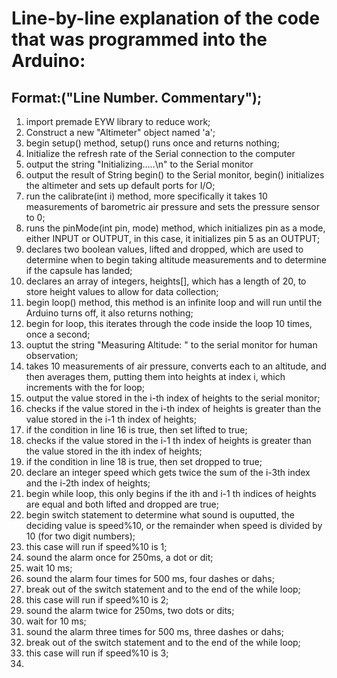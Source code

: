 # Line-by-line explanation of the code that was programmed into the Arduino:

## Format:("Line Number. Commentary");

1. import premade EYW library to reduce work;
2. Construct a new "Altimeter" object named 'a';
3. begin setup() method, setup() runs once and returns nothing;
4. Initialize the refresh rate of the Serial connection to the computer
5. output the string "Initializing.....\n" to the Serial monitor
6. output the result of String begin() to the Serial monitor, begin() initializes the altimeter and sets up default ports for I/O;
7. run the calibrate(int i) method, more specifically it takes 10 measurements of barometric air pressure and sets the pressure sensor to 0;
8. runs the pinMode(int pin, mode) method, which initializes pin as a mode, either INPUT or OUTPUT, in this case, it initializes pin 5 as an OUTPUT;
9. declares two boolean values, lifted and dropped, which are used to determine when to begin taking altitude measurements and to determine if the capsule has landed;
10. declares an array of integers, heights[], which has a length of 20, to store height values to allow for data collection;
11. begin loop() method, this method is an infinite loop and will run until the Arduino turns off, it also returns nothing;
12. begin for loop, this iterates through the code inside the loop 10 times, once a second;
13. ouptut the string "Measuring Altitude: " to the serial monitor for human observation;
14. takes 10 measurements of air pressure, converts each to an altitude, and then averages them, putting them into heights at index i, which increments with the for loop;
15. output the value stored in the i-th index of heights to the serial monitor;
16. checks if the value stored in the i-th index of heights is greater than the value stored in the i-1 th index of heights;
17. if the condition in line 16 is true, then set lifted to true;
18. checks if the value stored in the i-1 th index of heights is greater than the value stored in the ith index of heights;
19. if the condition in line 18 is true, then set dropped to true;
20. declare an integer speed which gets twice the sum of the i-3th index and the i-2th index of heights;
21. begin while loop, this only begins if the ith and i-1 th indices of heights are equal and both lifted and dropped are true;
22. begin switch statement to determine what sound is ouputted, the deciding value is speed%10, or the remainder when speed is divided by 10 (for two digit numbers);
23. this case will run if speed%10 is 1;
24. sound the alarm once for 250ms, a dot or dit;
25. wait 10 ms;
26. sound the alarm four times for 500 ms, four dashes or dahs;
27. break out of the switch statement and to the end of the while loop;
28. this case will run if speed%10 is 2;
29. sound the alarm twice for 250ms, two dots or dits;
30. wait for 10 ms;
31. sound the alarm three times for 500 ms, three dashes or dahs;
32. break out of the switch statement and to the end of the while loop;
33. this case will run if speed%10 is 3;
34. 

